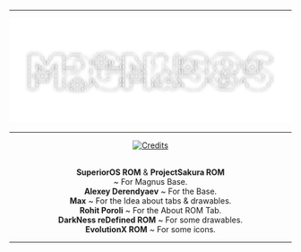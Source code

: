 <hr>
<div align="center">
<a href="https://github.com/Magnus-OS">
<img src="https://github.com/Magnus-OS/GreatDocs/blob/main/assets/header.png?raw=true" alt="Magnus OS"> 
</a>
<hr>

<a href="">
<img src="https://github.com/Magnus-OS/GreatDocs/blob/main/assets/credits.png?raw=true" alt="Credits">
</a>

<br>
<br>
 
  **SuperiorOS ROM** & **ProjectSakura ROM**
<br>
 ~ For Magnus Base.
<br>
  **Alexey Derendyaev**
~ For the Base.
<br>
  **Max**
~ For the Idea about tabs & drawables.
<br>
  **Rohit Poroli**
~ For the About ROM Tab.
<br>
 **DarkNess reDefined ROM**
~ For some drawables.
<br>
  **EvolutionX ROM**
~ For some icons.
<hr>
